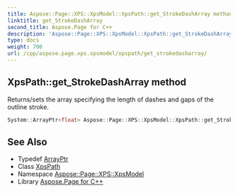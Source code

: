 ```yaml
---
title: Aspose::Page::XPS::XpsModel::XpsPath::get_StrokeDashArray method
linktitle: get_StrokeDashArray
second_title: Aspose.Page for C++
description: 'Aspose::Page::XPS::XpsModel::XpsPath::get_StrokeDashArray method. Returns/sets the array specifying the length of dashes and gaps of the outline stroke in C++.'
type: docs
weight: 700
url: /cpp/aspose.page.xps.xpsmodel/xpspath/get_strokedasharray/
---
```

## XpsPath::get_StrokeDashArray method


Returns/sets the array specifying the length of dashes and gaps of the outline stroke.

```cpp
System::ArrayPtr<float> Aspose::Page::XPS::XpsModel::XpsPath::get_StrokeDashArray() const
```

## See Also

* Typedef [ArrayPtr](../../../system/arrayptr/)
* Class [XpsPath](../)
* Namespace [Aspose::Page::XPS::XpsModel](../../)
* Library [Aspose.Page for C++](../../../)
